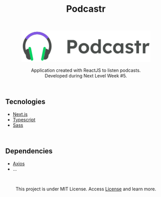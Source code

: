 <h1 align="center">Podcastr</h1>

<br />

<p align="center">
<img src="podcastrnext/public/logo.svg" alt="Podcastr" width="80%" />
</p>

<p align="center">
Application created with ReactJS to listen podcasts.<br />
Developed during Next Level Week #5.
</p>

<br />

<h2>Tecnologies</h2>

- [Next.js](https://nextjs.org/ "Next.js")
- [Typescript](https://www.typescriptlang.org/ "Typescript")
- [Sass](https://sass-lang.com/ "Sass")

<br />

<h2>Dependencies</h2>

- [Axios](https://www.npmjs.com/package/axios "Axios")
- ...

<br />

<p align="center">
This project is under MIT License. Access <a href="https://github.com/thiagoaraujocampos/Podcastr/blob/master/README.md">License</a> and learn more.
</p>

